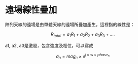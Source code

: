# 遠場線性疊加

陣列天線的遠場是由單體天線的遠場所疊加產生。這裡指的線性是：

$$
R_{total} = a_1R_1+a_2R_2+a_3R_3+....
$$

a1, a2, a3是激發，包含強度及相位，可以寫成

$$
a_n = mag_n\times e^{j \times w \times phase_n}
$$



